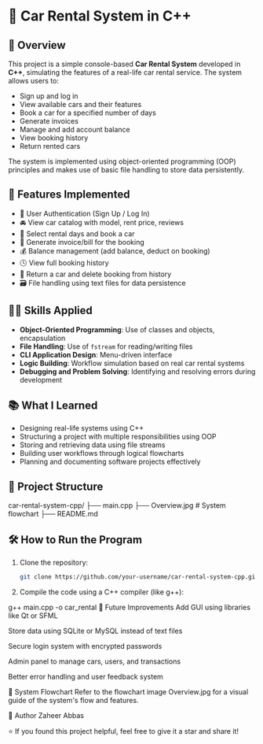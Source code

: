 # 🚗 Car Rental System in C++

## 📌 Overview
This project is a simple console-based **Car Rental System** developed in **C++**, simulating the features of a real-life car rental service. The system allows users to:
- Sign up and log in
- View available cars and their features
- Book a car for a specified number of days
- Generate invoices
- Manage and add account balance
- View booking history
- Return rented cars

The system is implemented using object-oriented programming (OOP) principles and makes use of basic file handling to store data persistently.

## 🎯 Features Implemented
- 🔐 User Authentication (Sign Up / Log In)
- 🚘 View car catalog with model, rent price, reviews
- 📅 Select rental days and book a car
- 🧾 Generate invoice/bill for the booking
- 💰 Balance management (add balance, deduct on booking)
- 🕓 View full booking history
- 🔁 Return a car and delete booking from history
- 🗃️ File handling using text files for data persistence

## 👨‍💻 Skills Applied
- **Object-Oriented Programming**: Use of classes and objects, encapsulation
- **File Handling**: Use of `fstream` for reading/writing files
- **CLI Application Design**: Menu-driven interface
- **Logic Building**: Workflow simulation based on real car rental systems
- **Debugging and Problem Solving**: Identifying and resolving errors during development

## 📚 What I Learned
- Designing real-life systems using C++
- Structuring a project with multiple responsibilities using OOP
- Storing and retrieving data using file streams
- Building user workflows through logical flowcharts
- Planning and documenting software projects effectively

## 📁 Project Structure
car-rental-system-cpp/
├── main.cpp
├── Overview.jpg # System flowchart
├── README.md

## 🛠️ How to Run the Program
1. Clone the repository:
   ```bash
   git clone https://github.com/your-username/car-rental-system-cpp.git
2. Compile the code using a C++ compiler (like g++):

  g++ main.cpp -o car_rental
🧱 Future Improvements
Add GUI using libraries like Qt or SFML

Store data using SQLite or MySQL instead of text files

Secure login system with encrypted passwords

Admin panel to manage cars, users, and transactions

Better error handling and user feedback system

📸 System Flowchart
Refer to the flowchart image Overview.jpg for a visual guide of the system's flow and features.

👤 Author
Zaheer Abbas

⭐ If you found this project helpful, feel free to give it a star and share it!
